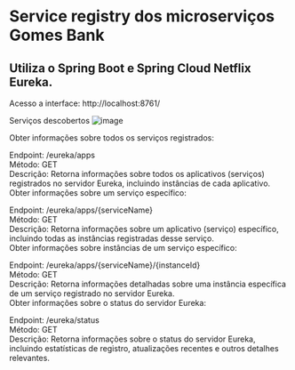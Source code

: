 # Service registry dos microserviços Gomes Bank

## Utiliza o Spring Boot e Spring Cloud Netflix Eureka.

Acesso a interface: http://localhost:8761/

Serviços descobertos
![image](https://github.com/guigomes91/bank-service-registry/assets/44264050/83e67559-a5a1-413a-8fcb-e1a9af962263)

Obter informações sobre todos os serviços registrados:

Endpoint: /eureka/apps  
Método: GET  
Descrição: Retorna informações sobre todos os aplicativos (serviços) registrados no servidor Eureka, incluindo instâncias de cada aplicativo.  
Obter informações sobre um serviço específico:  

Endpoint: /eureka/apps/{serviceName}  
Método: GET  
Descrição: Retorna informações sobre um aplicativo (serviço) específico, incluindo todas as instâncias registradas desse serviço.  
Obter informações sobre instâncias de um serviço específico:  

Endpoint: /eureka/apps/{serviceName}/{instanceId}  
Método: GET  
Descrição: Retorna informações detalhadas sobre uma instância específica de um serviço registrado no servidor Eureka.  
Obter informações sobre o status do servidor Eureka:  

Endpoint: /eureka/status  
Método: GET  
Descrição: Retorna informações sobre o status do servidor Eureka, incluindo estatísticas de registro, atualizações recentes e outros detalhes relevantes.  
